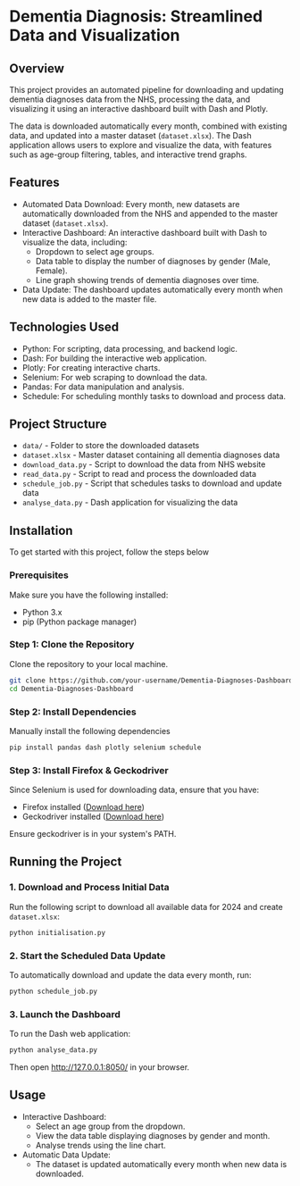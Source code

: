 # Dementia Diagnosis: Streamlined Data and Visualization
## Overview
This project provides an automated pipeline for downloading and updating dementia diagnoses data from the NHS, processing the data, and visualizing it using an interactive dashboard built with Dash and Plotly.

The data is downloaded automatically every month, combined with existing data, and updated into a master dataset (`dataset.xlsx`). The Dash application allows users to explore and visualize the data, with features such as age-group filtering, tables, and interactive trend graphs.

## Features
* Automated Data Download: Every month, new datasets are automatically downloaded from the NHS and appended to the master dataset (`dataset.xlsx`).
* Interactive Dashboard: An interactive dashboard built with Dash to visualize the data, including:
    * Dropdown to select age groups.
    * Data table to display the number of diagnoses by gender (Male, Female).
    * Line graph showing trends of dementia diagnoses over time.
* Data Update: The dashboard updates automatically every month when new data is added to the master file.

## Technologies Used
* Python: For scripting, data processing, and backend logic.
* Dash: For building the interactive web application.
* Plotly: For creating interactive charts.
* Selenium: For web scraping to download the data.
* Pandas: For data manipulation and analysis.
* Schedule: For scheduling monthly tasks to download and process data.

## Project Structure
* `data/` - Folder to store the downloaded datasets
* `dataset.xlsx` - Master dataset containing all dementia diagnoses data
* `download_data.py` - Script to download the data from NHS website
* `read_data.py` - Script to read and process the downloaded data
* `schedule_job.py` - Script that schedules tasks to download and update data
* `analyse_data.py` - Dash application for visualizing the data


## Installation
To get started with this project, follow the steps below
### Prerequisites
Make sure you have the following installed:
* Python 3.x
* pip (Python package manager)
### Step 1: Clone the Repository
Clone the repository to your local machine.
```bash
git clone https://github.com/your-username/Dementia-Diagnoses-Dashboard.git
cd Dementia-Diagnoses-Dashboard
```
### Step 2: Install Dependencies
Manually install the following dependencies
```bash
pip install pandas dash plotly selenium schedule
```
### Step 3: Install Firefox & Geckodriver
Since Selenium is used for downloading data, ensure that you have:
* Firefox installed ([Download here](https://www.mozilla.org/en-US/firefox/new/))
* Geckodriver installed ([Download here](https://github.com/mozilla/geckodriver/releases))

Ensure geckodriver is in your system's PATH.

## Running the Project
### 1. Download and Process Initial Data
Run the following script to download all available data for 2024 and create `dataset.xlsx`:
```bash
python initialisation.py
```
### 2. Start the Scheduled Data Update
To automatically download and update the data every month, run:
```bash
python schedule_job.py
```
### 3. Launch the Dashboard
To run the Dash web application:
``` bash
python analyse_data.py
```
Then open http://127.0.0.1:8050/ in your browser.


## Usage
* Interactive Dashboard:
    * Select an age group from the dropdown.
    * View the data table displaying diagnoses by gender and month.
    * Analyse trends using the line chart.
* Automatic Data Update:
    * The dataset is updated automatically every month when new data is downloaded.






